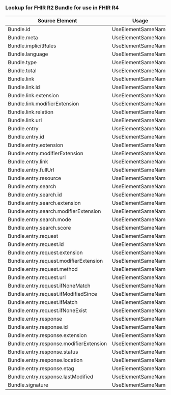 ### Lookup for FHIR R2 Bundle for use in FHIR R4

| Source Element | Usage | Target |
| -------------- | ----- | ------ |
| Bundle.id | UseElementSameName | Bundle.id |
| Bundle.meta | UseElementSameName | Bundle.meta |
| Bundle.implicitRules | UseElementSameName | Bundle.implicitRules |
| Bundle.language | UseElementSameName | Bundle.language |
| Bundle.type | UseElementSameName | Bundle.type |
| Bundle.total | UseElementSameName | Bundle.total |
| Bundle.link | UseElementSameName | Bundle.link |
| Bundle.link.id | UseElementSameName | Bundle.link.id |
| Bundle.link.extension | UseElementSameName | Bundle.link.extension |
| Bundle.link.modifierExtension | UseElementSameName | Bundle.link.modifierExtension |
| Bundle.link.relation | UseElementSameName | Bundle.link.relation |
| Bundle.link.url | UseElementSameName | Bundle.link.url |
| Bundle.entry | UseElementSameName | Bundle.entry |
| Bundle.entry.id | UseElementSameName | Bundle.entry.id |
| Bundle.entry.extension | UseElementSameName | Bundle.entry.extension |
| Bundle.entry.modifierExtension | UseElementSameName | Bundle.entry.modifierExtension |
| Bundle.entry.link | UseElementSameName | Bundle.entry.link |
| Bundle.entry.fullUrl | UseElementSameName | Bundle.entry.fullUrl |
| Bundle.entry.resource | UseElementSameName | Bundle.entry.resource |
| Bundle.entry.search | UseElementSameName | Bundle.entry.search |
| Bundle.entry.search.id | UseElementSameName | Bundle.entry.search.id |
| Bundle.entry.search.extension | UseElementSameName | Bundle.entry.search.extension |
| Bundle.entry.search.modifierExtension | UseElementSameName | Bundle.entry.search.modifierExtension |
| Bundle.entry.search.mode | UseElementSameName | Bundle.entry.search.mode |
| Bundle.entry.search.score | UseElementSameName | Bundle.entry.search.score |
| Bundle.entry.request | UseElementSameName | Bundle.entry.request |
| Bundle.entry.request.id | UseElementSameName | Bundle.entry.request.id |
| Bundle.entry.request.extension | UseElementSameName | Bundle.entry.request.extension |
| Bundle.entry.request.modifierExtension | UseElementSameName | Bundle.entry.request.modifierExtension |
| Bundle.entry.request.method | UseElementSameName | Bundle.entry.request.method |
| Bundle.entry.request.url | UseElementSameName | Bundle.entry.request.url |
| Bundle.entry.request.ifNoneMatch | UseElementSameName | Bundle.entry.request.ifNoneMatch |
| Bundle.entry.request.ifModifiedSince | UseElementSameName | Bundle.entry.request.ifModifiedSince |
| Bundle.entry.request.ifMatch | UseElementSameName | Bundle.entry.request.ifMatch |
| Bundle.entry.request.ifNoneExist | UseElementSameName | Bundle.entry.request.ifNoneExist |
| Bundle.entry.response | UseElementSameName | Bundle.entry.response |
| Bundle.entry.response.id | UseElementSameName | Bundle.entry.response.id |
| Bundle.entry.response.extension | UseElementSameName | Bundle.entry.response.extension |
| Bundle.entry.response.modifierExtension | UseElementSameName | Bundle.entry.response.modifierExtension |
| Bundle.entry.response.status | UseElementSameName | Bundle.entry.response.status |
| Bundle.entry.response.location | UseElementSameName | Bundle.entry.response.location |
| Bundle.entry.response.etag | UseElementSameName | Bundle.entry.response.etag |
| Bundle.entry.response.lastModified | UseElementSameName | Bundle.entry.response.lastModified |
| Bundle.signature | UseElementSameName | Bundle.signature |

